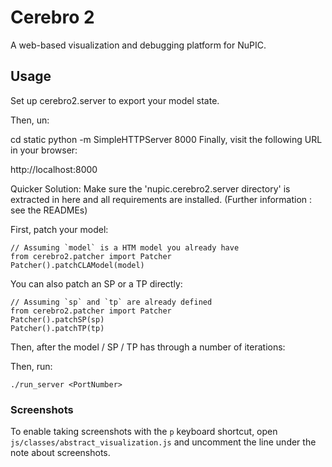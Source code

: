 # Cerebro 2

A web-based visualization and debugging platform for NuPIC.

## Usage

Set up cerebro2.server to export your model state.

Then, un:

cd static
python -m SimpleHTTPServer 8000
Finally, visit the following URL in your browser:

http://localhost:8000


Quicker Solution: 
Make sure the 'nupic.cerebro2.server directory' is extracted in here and all requirements are installed. 
(Further information : see the READMEs)

First, patch your model:

    // Assuming `model` is a HTM model you already have
    from cerebro2.patcher import Patcher
    Patcher().patchCLAModel(model)

You can also patch an SP or a TP directly:

    // Assuming `sp` and `tp` are already defined
    from cerebro2.patcher import Patcher
    Patcher().patchSP(sp)
    Patcher().patchTP(tp)

Then, after the model / SP / TP has through a number of iterations:

Then, run:

    ./run_server <PortNumber>

### Screenshots

To enable taking screenshots with the `p` keyboard shortcut, open `js/classes/abstract_visualization.js` and uncomment the line under the note about screenshots.
